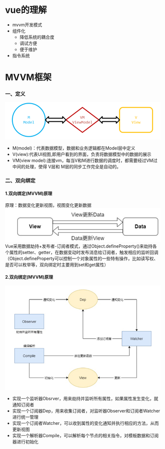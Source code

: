 # vue的理解
- mvvm开发模式
- 组件化
    - 降低系统的耦合度
    - 调试方便
    - 便于维护
- 指令系统
# MVVM框架
### 一、定义
![mvvm](./images/mvvm.png)
- M(model)：代表数据模型，数据和业务逻辑都在Model层中定义
- V(view):代表UI视图,即用户看到的界面，负责将数据模型中的数据的展示
- VM(view model):连接vm，每当V和M进行数据的调度时，都需要经过VM过中间的处理，使得 V层和 M层的同步工作完全是自动的。
### 二、双向绑定
#### 1.双向绑定(MVVM)原理
原理：数据变化更新视图，视图变化更新数据
![mvvm](./images/2.jpg)
Vue采用数据劫持+发布者-订阅者模式，通过Object.defineProperty()来劫持各个属性的setter、getter，在数据变动时发布消息给订阅者，触发相应的监听回调（Object.defineProperty可以控制一个对象属性的一些特有操作，比如读写权、是否可以枚举等，双向绑定时主要用到set和get属性）
#### 2.双向绑定(MVVM)原理
![mvvm](./images/3.jpg)
- 实现一个监听器Obsrver，用来劫持并监听所有属性，如果属性发生变化，就通知订阅者
- 实现一个订阅器Dep，用来收集订阅者，对监听器Observer和订阅者Watcher进行统一管理
- 实现一个订阅者Watcher，可以收到属性的变化通知并执行相应的方法，从而更新视图
- 实现一个解析器Compile，可以解析每个节点的相关指令，对模板数据和订阅器进行初始化